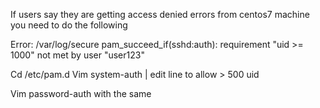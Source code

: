 If users say they are getting access denied errors from centos7 machine you need to do the following

Error: /var/log/secure
pam_succeed_if(sshd:auth): requirement "uid >= 1000" not met by user "user123"


Cd /etc/pam.d
Vim system-auth | edit line to allow > 500 uid

Vim password-auth with the same


